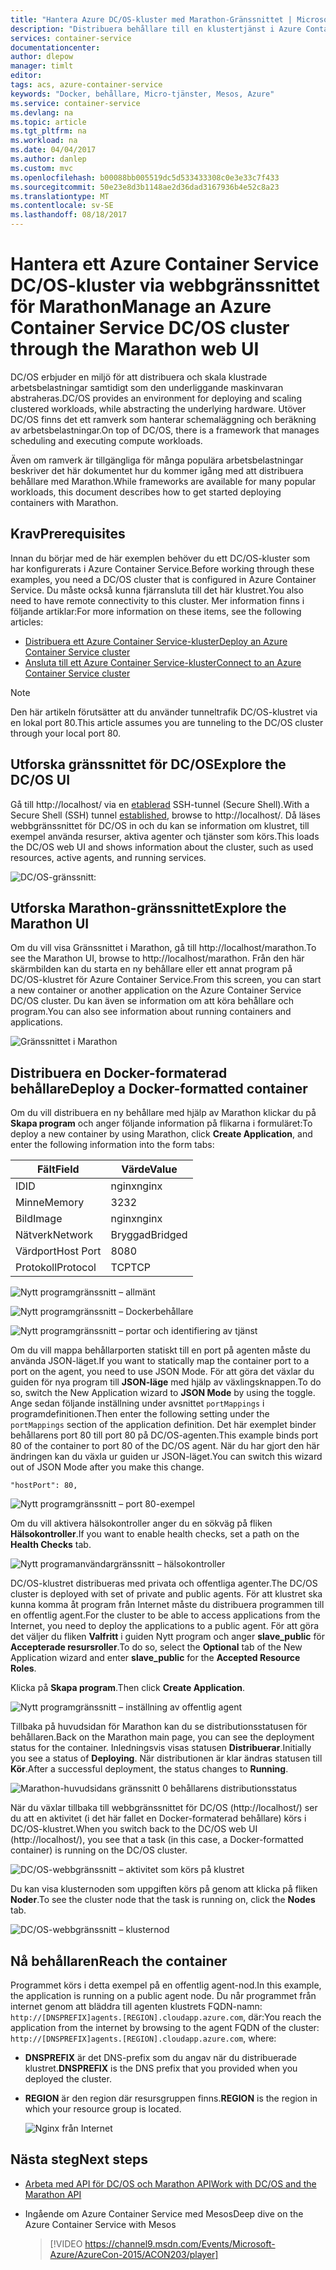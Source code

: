 ```yaml
---
title: "Hantera Azure DC/OS-kluster med Marathon-Gränssnittet | Microsoft Docs"
description: "Distribuera behållare till en klustertjänst i Azure Container Service med Marathons webbgränssnitt."
services: container-service
documentationcenter: 
author: dlepow
manager: timlt
editor: 
tags: acs, azure-container-service
keywords: "Docker, behållare, Micro-tjänster, Mesos, Azure"
ms.service: container-service
ms.devlang: na
ms.topic: article
ms.tgt_pltfrm: na
ms.workload: na
ms.date: 04/04/2017
ms.author: danlep
ms.custom: mvc
ms.openlocfilehash: b00088bb005519dc5d533433308c0e3e33c7f433
ms.sourcegitcommit: 50e23e8d3b1148ae2d36dad3167936b4e52c8a23
ms.translationtype: MT
ms.contentlocale: sv-SE
ms.lasthandoff: 08/18/2017
---
```

# <a name="manage-an-azure-container-service-dcos-cluster-through-the-marathon-web-ui"></a><span data-ttu-id="8b0fc-104">Hantera ett Azure Container Service DC/OS-kluster via webbgränssnittet för Marathon</span><span class="sxs-lookup"><span data-stu-id="8b0fc-104">Manage an Azure Container Service DC/OS cluster through the Marathon web UI</span></span>
<span data-ttu-id="8b0fc-105">DC/OS erbjuder en miljö för att distribuera och skala klustrade arbetsbelastningar samtidigt som den underliggande maskinvaran abstraheras.</span><span class="sxs-lookup"><span data-stu-id="8b0fc-105">DC/OS provides an environment for deploying and scaling clustered workloads, while abstracting the underlying hardware.</span></span> <span data-ttu-id="8b0fc-106">Utöver DC/OS finns det ett ramverk som hanterar schemaläggning och beräkning av arbetsbelastningar.</span><span class="sxs-lookup"><span data-stu-id="8b0fc-106">On top of DC/OS, there is a framework that manages scheduling and executing compute workloads.</span></span>

<span data-ttu-id="8b0fc-107">Även om ramverk är tillgängliga för många populära arbetsbelastningar beskriver det här dokumentet hur du kommer igång med att distribuera behållare med Marathon.</span><span class="sxs-lookup"><span data-stu-id="8b0fc-107">While frameworks are available for many popular workloads, this document describes how to get started deploying containers with Marathon.</span></span> 


## <a name="prerequisites"></a><span data-ttu-id="8b0fc-108">Krav</span><span class="sxs-lookup"><span data-stu-id="8b0fc-108">Prerequisites</span></span>
<span data-ttu-id="8b0fc-109">Innan du börjar med de här exemplen behöver du ett DC/OS-kluster som har konfigurerats i Azure Container Service.</span><span class="sxs-lookup"><span data-stu-id="8b0fc-109">Before working through these examples, you need a DC/OS cluster that is configured in Azure Container Service.</span></span> <span data-ttu-id="8b0fc-110">Du måste också kunna fjärransluta till det här klustret.</span><span class="sxs-lookup"><span data-stu-id="8b0fc-110">You also need to have remote connectivity to this cluster.</span></span> <span data-ttu-id="8b0fc-111">Mer information finns i följande artiklar:</span><span class="sxs-lookup"><span data-stu-id="8b0fc-111">For more information on these items, see the following articles:</span></span>

* [<span data-ttu-id="8b0fc-112">Distribuera ett Azure Container Service-kluster</span><span class="sxs-lookup"><span data-stu-id="8b0fc-112">Deploy an Azure Container Service cluster</span></span>](container-service-deployment.md)
* [<span data-ttu-id="8b0fc-113">Ansluta till ett Azure Container Service-kluster</span><span class="sxs-lookup"><span data-stu-id="8b0fc-113">Connect to an Azure Container Service cluster</span></span>](../container-service-connect.md)

> [!NOTE]
> <span data-ttu-id="8b0fc-114">Den här artikeln förutsätter att du använder tunneltrafik DC/OS-klustret via en lokal port 80.</span><span class="sxs-lookup"><span data-stu-id="8b0fc-114">This article assumes you are tunneling to the DC/OS cluster through your local port 80.</span></span>
>

## <a name="explore-the-dcos-ui"></a><span data-ttu-id="8b0fc-115">Utforska gränssnittet för DC/OS</span><span class="sxs-lookup"><span data-stu-id="8b0fc-115">Explore the DC/OS UI</span></span>
<span data-ttu-id="8b0fc-116">Gå till http://localhost/ via en [etablerad](../container-service-connect.md) SSH-tunnel (Secure Shell).</span><span class="sxs-lookup"><span data-stu-id="8b0fc-116">With a Secure Shell (SSH) tunnel [established](../container-service-connect.md), browse to http://localhost/.</span></span> <span data-ttu-id="8b0fc-117">Då läses webbgränssnittet för DC/OS in och du kan se information om klustret, till exempel använda resurser, aktiva agenter och tjänster som körs.</span><span class="sxs-lookup"><span data-stu-id="8b0fc-117">This loads the DC/OS web UI and shows information about the cluster, such as used resources, active agents, and running services.</span></span>

![DC/OS-gränssnitt:](./media/container-service-mesos-marathon-ui/dcos2.png)

## <a name="explore-the-marathon-ui"></a><span data-ttu-id="8b0fc-119">Utforska Marathon-gränssnittet</span><span class="sxs-lookup"><span data-stu-id="8b0fc-119">Explore the Marathon UI</span></span>
<span data-ttu-id="8b0fc-120">Om du vill visa Gränssnittet i Marathon, gå till http://localhost/marathon.</span><span class="sxs-lookup"><span data-stu-id="8b0fc-120">To see the Marathon UI, browse to http://localhost/marathon.</span></span> <span data-ttu-id="8b0fc-121">Från den här skärmbilden kan du starta en ny behållare eller ett annat program på DC/OS-klustret för Azure Container Service.</span><span class="sxs-lookup"><span data-stu-id="8b0fc-121">From this screen, you can start a new container or another application on the Azure Container Service DC/OS cluster.</span></span> <span data-ttu-id="8b0fc-122">Du kan även se information om att köra behållare och program.</span><span class="sxs-lookup"><span data-stu-id="8b0fc-122">You can also see information about running containers and applications.</span></span>  

![Gränssnittet i Marathon](./media/container-service-mesos-marathon-ui/dcos3.png)

## <a name="deploy-a-docker-formatted-container"></a><span data-ttu-id="8b0fc-124">Distribuera en Docker-formaterad behållare</span><span class="sxs-lookup"><span data-stu-id="8b0fc-124">Deploy a Docker-formatted container</span></span>
<span data-ttu-id="8b0fc-125">Om du vill distribuera en ny behållare med hjälp av Marathon klickar du på **Skapa program** och anger följande information på flikarna i formuläret:</span><span class="sxs-lookup"><span data-stu-id="8b0fc-125">To deploy a new container by using Marathon, click **Create Application**, and enter the following information into the form tabs:</span></span>

| <span data-ttu-id="8b0fc-126">Fält</span><span class="sxs-lookup"><span data-stu-id="8b0fc-126">Field</span></span> | <span data-ttu-id="8b0fc-127">Värde</span><span class="sxs-lookup"><span data-stu-id="8b0fc-127">Value</span></span> |
| --- | --- |
| <span data-ttu-id="8b0fc-128">ID</span><span class="sxs-lookup"><span data-stu-id="8b0fc-128">ID</span></span> |<span data-ttu-id="8b0fc-129">nginx</span><span class="sxs-lookup"><span data-stu-id="8b0fc-129">nginx</span></span> |
| <span data-ttu-id="8b0fc-130">Minne</span><span class="sxs-lookup"><span data-stu-id="8b0fc-130">Memory</span></span> | <span data-ttu-id="8b0fc-131">32</span><span class="sxs-lookup"><span data-stu-id="8b0fc-131">32</span></span> |
| <span data-ttu-id="8b0fc-132">Bild</span><span class="sxs-lookup"><span data-stu-id="8b0fc-132">Image</span></span> |<span data-ttu-id="8b0fc-133">nginx</span><span class="sxs-lookup"><span data-stu-id="8b0fc-133">nginx</span></span> |
| <span data-ttu-id="8b0fc-134">Nätverk</span><span class="sxs-lookup"><span data-stu-id="8b0fc-134">Network</span></span> |<span data-ttu-id="8b0fc-135">Bryggad</span><span class="sxs-lookup"><span data-stu-id="8b0fc-135">Bridged</span></span> |
| <span data-ttu-id="8b0fc-136">Värdport</span><span class="sxs-lookup"><span data-stu-id="8b0fc-136">Host Port</span></span> |<span data-ttu-id="8b0fc-137">80</span><span class="sxs-lookup"><span data-stu-id="8b0fc-137">80</span></span> |
| <span data-ttu-id="8b0fc-138">Protokoll</span><span class="sxs-lookup"><span data-stu-id="8b0fc-138">Protocol</span></span> |<span data-ttu-id="8b0fc-139">TCP</span><span class="sxs-lookup"><span data-stu-id="8b0fc-139">TCP</span></span> |

![Nytt programgränssnitt – allmänt](./media/container-service-mesos-marathon-ui/dcos4.png)

![Nytt programgränssnitt – Dockerbehållare](./media/container-service-mesos-marathon-ui/dcos5.png)

![Nytt programgränssnitt – portar och identifiering av tjänst](./media/container-service-mesos-marathon-ui/dcos6.png)

<span data-ttu-id="8b0fc-143">Om du vill mappa behållarporten statiskt till en port på agenten måste du använda JSON-läget.</span><span class="sxs-lookup"><span data-stu-id="8b0fc-143">If you want to statically map the container port to a port on the agent, you need to use JSON Mode.</span></span> <span data-ttu-id="8b0fc-144">För att göra det växlar du guiden för nya program till **JSON-läge** med hjälp av växlingsknappen.</span><span class="sxs-lookup"><span data-stu-id="8b0fc-144">To do so, switch the New Application wizard to **JSON Mode** by using the toggle.</span></span> <span data-ttu-id="8b0fc-145">Ange sedan följande inställning under avsnittet `portMappings` i programdefinitionen.</span><span class="sxs-lookup"><span data-stu-id="8b0fc-145">Then enter the following setting under the `portMappings` section of the application definition.</span></span> <span data-ttu-id="8b0fc-146">Det här exemplet binder behållarens port 80 till port 80 på DC/OS-agenten.</span><span class="sxs-lookup"><span data-stu-id="8b0fc-146">This example binds port 80 of the container to port 80 of the DC/OS agent.</span></span> <span data-ttu-id="8b0fc-147">När du har gjort den här ändringen kan du växla ur guiden ur JSON-läget.</span><span class="sxs-lookup"><span data-stu-id="8b0fc-147">You can switch this wizard out of JSON Mode after you make this change.</span></span>

```none
"hostPort": 80,
```

![Nytt programgränssnitt – port 80-exempel](./media/container-service-mesos-marathon-ui/dcos13.png)

<span data-ttu-id="8b0fc-149">Om du vill aktivera hälsokontroller anger du en sökväg på fliken **Hälsokontroller**.</span><span class="sxs-lookup"><span data-stu-id="8b0fc-149">If you want to enable health checks, set a path on the **Health Checks** tab.</span></span>

![Nytt programanvändargränssnitt – hälsokontroller](./media/container-service-mesos-marathon-ui/dcos_healthcheck.png)

<span data-ttu-id="8b0fc-151">DC/OS-klustret distribueras med privata och offentliga agenter.</span><span class="sxs-lookup"><span data-stu-id="8b0fc-151">The DC/OS cluster is deployed with set of private and public agents.</span></span> <span data-ttu-id="8b0fc-152">För att klustret ska kunna komma åt program från Internet måste du distribuera programmen till en offentlig agent.</span><span class="sxs-lookup"><span data-stu-id="8b0fc-152">For the cluster to be able to access applications from the Internet, you need to deploy the applications to a public agent.</span></span> <span data-ttu-id="8b0fc-153">För att göra det väljer du fliken **Valfritt** i guiden Nytt program och anger **slave_public** för **Accepterade resursroller**.</span><span class="sxs-lookup"><span data-stu-id="8b0fc-153">To do so, select the **Optional** tab of the New Application wizard and enter **slave_public** for the **Accepted Resource Roles**.</span></span>

<span data-ttu-id="8b0fc-154">Klicka på **Skapa program**.</span><span class="sxs-lookup"><span data-stu-id="8b0fc-154">Then click **Create Application**.</span></span>

![Nytt programgränssnitt – inställning av offentlig agent](./media/container-service-mesos-marathon-ui/dcos14.png)

<span data-ttu-id="8b0fc-156">Tillbaka på huvudsidan för Marathon kan du se distributionsstatusen för behållaren.</span><span class="sxs-lookup"><span data-stu-id="8b0fc-156">Back on the Marathon main page, you can see the deployment status for the container.</span></span> <span data-ttu-id="8b0fc-157">Inledningsvis visas statusen **Distribuerar**.</span><span class="sxs-lookup"><span data-stu-id="8b0fc-157">Initially you see a status of **Deploying**.</span></span> <span data-ttu-id="8b0fc-158">När distributionen är klar ändras statusen till **Kör**.</span><span class="sxs-lookup"><span data-stu-id="8b0fc-158">After a successful deployment, the status changes to **Running**.</span></span>

![Marathon-huvudsidans gränssnitt 0 behållarens distributionsstatus](./media/container-service-mesos-marathon-ui/dcos7.png)

<span data-ttu-id="8b0fc-160">När du växlar tillbaka till webbgränssnittet för DC/OS (http://localhost/) ser du att en aktivitet (i det här fallet en Docker-formaterad behållare) körs i DC/OS-klustret.</span><span class="sxs-lookup"><span data-stu-id="8b0fc-160">When you switch back to the DC/OS web UI (http://localhost/), you see that a task (in this case, a Docker-formatted container) is running on the DC/OS cluster.</span></span>

![DC/OS-webbgränssnitt – aktivitet som körs på klustret](./media/container-service-mesos-marathon-ui/dcos8.png)

<span data-ttu-id="8b0fc-162">Du kan visa klusternoden som uppgiften körs på genom att klicka på fliken **Noder**.</span><span class="sxs-lookup"><span data-stu-id="8b0fc-162">To see the cluster node that the task is running on, click the **Nodes** tab.</span></span>

![DC/OS-webbgränssnitt – klusternod](./media/container-service-mesos-marathon-ui/dcos9.png)

## <a name="reach-the-container"></a><span data-ttu-id="8b0fc-164">Nå behållaren</span><span class="sxs-lookup"><span data-stu-id="8b0fc-164">Reach the container</span></span>

<span data-ttu-id="8b0fc-165">Programmet körs i detta exempel på en offentlig agent-nod.</span><span class="sxs-lookup"><span data-stu-id="8b0fc-165">In this example, the application is running on a public agent node.</span></span> <span data-ttu-id="8b0fc-166">Du når programmet från internet genom att bläddra till agenten klustrets FQDN-namn: `http://[DNSPREFIX]agents.[REGION].cloudapp.azure.com`, där:</span><span class="sxs-lookup"><span data-stu-id="8b0fc-166">You reach the application from the internet by browsing to the agent FQDN of the cluster: `http://[DNSPREFIX]agents.[REGION].cloudapp.azure.com`, where:</span></span>

* <span data-ttu-id="8b0fc-167">**DNSPREFIX** är det DNS-prefix som du angav när du distribuerade klustret.</span><span class="sxs-lookup"><span data-stu-id="8b0fc-167">**DNSPREFIX** is the DNS prefix that you provided when you deployed the cluster.</span></span>
* <span data-ttu-id="8b0fc-168">**REGION** är den region där resursgruppen finns.</span><span class="sxs-lookup"><span data-stu-id="8b0fc-168">**REGION** is the region in which your resource group is located.</span></span>

    ![Nginx från Internet](./media/container-service-mesos-marathon-ui/nginx.png)


## <a name="next-steps"></a><span data-ttu-id="8b0fc-170">Nästa steg</span><span class="sxs-lookup"><span data-stu-id="8b0fc-170">Next steps</span></span>
* [<span data-ttu-id="8b0fc-171">Arbeta med API för DC/OS och Marathon API</span><span class="sxs-lookup"><span data-stu-id="8b0fc-171">Work with DC/OS and the Marathon API</span></span>](container-service-mesos-marathon-rest.md)

* <span data-ttu-id="8b0fc-172">Ingående om Azure Container Service med Mesos</span><span class="sxs-lookup"><span data-stu-id="8b0fc-172">Deep dive on the Azure Container Service with Mesos</span></span>

    > [!VIDEO https://channel9.msdn.com/Events/Microsoft-Azure/AzureCon-2015/ACON203/player]
    > 
